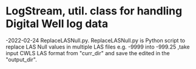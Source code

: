 # LogStream, util. class for handling Digital Well log data
-2022-02-24 ReplaceLASNull.py.  ReplaceLASNull.py is Python script to replace LAS Null values in multiple LAS files  e.g. -9999 into -999.25
,take input CWLS LAS format from "curr_dir" and save the edited in the "output_dir". 

